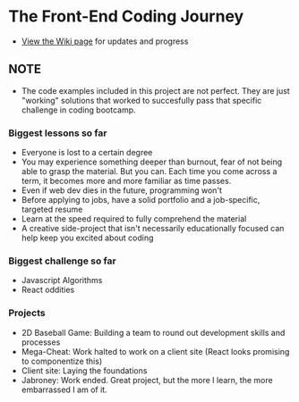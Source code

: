 # The Front-End Coding Journey
* [View the Wiki page](https://github.com/Stryyder/The-Front-End-Coding-Journey/wiki)
for updates and progress

## NOTE
- The code examples included in this project are not perfect. They are just "working" solutions that worked to succesfully pass that specific challenge in coding bootcamp. 

### Biggest lessons so far
- Everyone is lost to a certain degree
- You may experience something deeper than burnout, fear of not being able to grasp the material. But you can. Each time you come across a term, it becomes more and more familiar as time passes.
- Even if web dev dies in the future, programming won't
- Before applying to jobs, have a solid portfolio and a job-specific, targeted resume
- Learn at the speed required to fully comprehend the material
- A creative side-project that isn't necessarily educationally focused can help keep you excited about coding

### Biggest challenge so far
- Javascript Algorithms
- React oddities

### Projects
- 2D Baseball Game: Building a team to round out development skills and processes
- Mega-Cheat: Work halted to work on a client site (React looks promising to componentize this) 
- Client site: Laying the foundations
- Jabroney: Work ended. Great project, but the more I learn, the more embarrassed I am of it.

